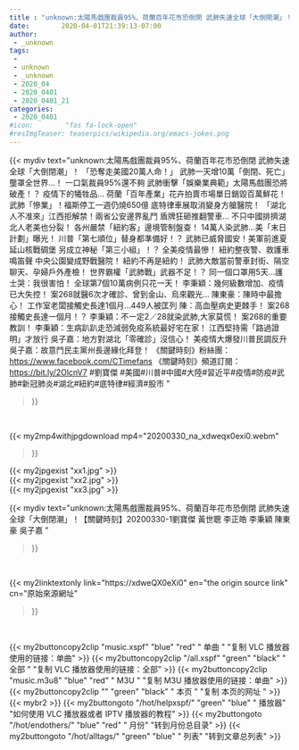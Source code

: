 ```yaml
---
title : "unknown:太陽馬戲團裁員95%、荷蘭百年花市恐倒閉 武肺失速全球「大倒閉潮」！【關鍵時刻】20200330-1劉寶傑 黃世聰 李正皓 李秉穎 陳東豪 吳子嘉 "
date:        2020-04-01T21:39:13-07:00
author:
 - _unknown
tags:
 - 
 - unknown
 - _unknown
 - 2020_04
 - 2020_0401
 - 2020_0401_21
categories:
 - 2020_0401
#icon:        "fas fa-lock-open"
#resImgTeaser: teaserpics/wikipedia.org/emacs-jokes.png
---
```







{{< mydiv text="unknown:太陽馬戲團裁員95%、荷蘭百年花市恐倒閉 武肺失速全球「大倒閉潮」！ 「恐奪走美國20萬人命！」 武肺一天增10萬「倒閉、死亡」壟罩全世界…！ 一口氣裁員95%還不夠 武肺衝擊「娛樂業典範」太陽馬戲團恐將破產！？ 疫情下的犧牲品… 荷蘭「百年產業」花卉拍賣市場單日銷毀百萬鮮花！ 武肺「慘業」！福斯停工一週仍燒650億 底特律車展取消變身方艙醫院！ 「湖北人不准來」江西拒解禁！兩省公安邊界亂鬥 盾牌狂砸推翻警車… 不只中國排擠湖北人老美也分裂！ 各州嚴禁「紐約客」邊境管制盤查！ 14萬人染武肺…美「末日計劃」曝光！ 川普「第七順位」替身都準備好！？ 武肺已威脅國安！美軍前進夏延山核戰碉堡 另成立神秘「第三小組」！？ 全美疫情最慘！ 紐約整夜警、救護車鳴笛聲 中央公園變成野戰醫院！ 紐約不再是紐約！ 武肺大敵當前警車封街、隔空聊天、孕婦戶外產檢！ 世界霸權「武肺戰」武器不足！？ 同一個口罩用5天…護士哭：我很害怕！ 全球第7個10萬病例只花一天！ 李秉穎：幾何級數增加、疫情已大失控！ 案268就醫6次才確診、曾到金山、烏來觀光… 陳東豪：陳時中最擔心！ 工作室老闆接觸史長達1個月…449人被匡列 陳：高血壓病史更棘手！ 案268接觸史長達一個月！？ 李秉穎：不一定2／28就染武肺,大家莫慌！ 案268的重要教訓！ 李秉穎：生病趴趴走恐減弱免疫系統最好宅在家！ 江西堅持需「路過證明」才放行 吳子嘉：地方對湖北「零確診」沒信心！ 美疫情大爆發川普民調反升 吳子嘉：故意鬥民主黨州長邊緣化拜登！  《關鍵時刻》粉絲團：https://www.facebook.com/CTimefans 《關鍵時刻》頻道訂閱：https://bit.ly/2OlcnV7  #劉寶傑 #美國#川普#中國#大陸#習近平#疫情#防疫#武肺#新冠肺炎#湖北#紐約#底特律#經濟#股市 "
>}}
<br>


{{< my2mp4withjpgdownload mp4="20200330_na_xdweqx0exi0.webm"
>}}

{{< my2jpgexist "xx1.jpg" >}}<br>
{{< my2jpgexist "xx2.jpg" >}}<br>
{{< my2jpgexist "xx3.jpg" >}}<br>



{{< mydiv text="unknown:太陽馬戲團裁員95%、荷蘭百年花市恐倒閉 武肺失速全球「大倒閉潮」！【關鍵時刻】20200330-1劉寶傑 黃世聰 李正皓 李秉穎 陳東豪 吳子嘉 "
>}}
<br>

{{< my2linktextonly link="https://xdweQX0eXi0"
en="the origin source link" cn="原始來源網址"
>}}


<br>


{{< my2buttoncopy2clip "music.xspf"        "blue"   "red"    " 单曲 "  "复制 VLC 播放器使用的链接：单曲" >}} {{< my2buttoncopy2clip "/all.xspf"         "green"  "black"  " 全部 "  "复制 VLC 播放器使用的链接：全部" >}} {{< my2buttoncopy2clip "music.m3u8"        "blue"   "red"    " M3U  "    "复制 M3U 播放器使用的链接：单曲" >}} {{< my2buttoncopy2clip ""                  "green"  "black"  " 本页 "    "复制 本页的网址 " >}} {{< mybr2 >}} {{< my2buttongoto      "/hot/helpxspf/"    "green"  "blue"   " 播放器" "如何使用 VLC 播放器或者 IPTV 播放器的教程" >}} {{< my2buttongoto      "/hot/endothers/"   "blue"   "red"    " 月份"   "转到月份总目录" >}} {{< my2buttongoto      "/hot/alltags/"     "green"  "blue"   " 列表"   "转到文章总列表" >}} 
